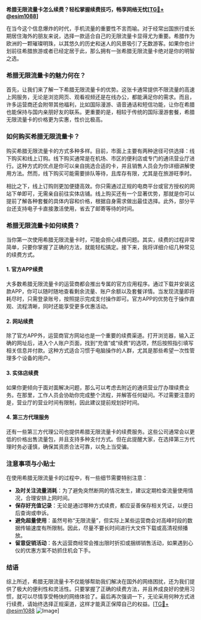 **希腊无限流量卡怎么续费？轻松掌握续费技巧，畅享网络无忧[[TG💪+ @esim1088](https://t.me/s/esim1088)]**

在当今这个信息爆炸的时代，手机流量的重要性不言而喻。对于经常出国旅行或长期居住海外的朋友来说，选择一款适合自己的无限流量卡显得尤为重要。希腊作为欧洲的一颗璀璨明珠，以其悠久的历史和迷人的风景吸引了无数游客。如果你也计划前往希腊旅游或者已经定居于此，那么拥有一张希腊无限流量卡绝对是你的明智之选。

### 希腊无限流量卡的魅力何在？

首先，让我们来了解一下希腊无限流量卡的优势。这张卡通常提供不限流量的高速上网服务，无论是浏览网页、观看视频还是在线办公，都能满足你的需求。而且，许多运营商还会附带其他福利，比如国际漫游、语音通话和短信功能，让你在希腊也能保持与国内亲朋好友的联系。更重要的是，相较于传统的国际漫游套餐，希腊无限流量卡的价格更为实惠，性价比极高。

### 如何购买希腊无限流量卡？

购买希腊无限流量卡的方式多种多样。目前，市面上主要有两种途径可供选择：线下购买和线上订购。线下购买通常是在机场、市区的便利店或专门的通讯营业厅进行。这种方式的优点是你可以亲自挑选合适的卡，并且销售人员会为你详细讲解使用方法。然而，线下购买可能需要排队等待，且库存有限，尤其是在旅游旺季时。

相比之下，线上订购则更加便捷高效。你只需通过正规的电商平台或官方授权的网站下单即可，无需亲自前往实体店铺。线上购买还有一个显著优势，那就是你可以提前了解各种套餐的具体内容和价格，根据自身需求做出最佳选择。此外，部分平台还支持电子卡直接激活使用，省去了邮寄等待的时间。

### 希腊无限流量卡如何续费？

当你第一次使用希腊无限流量卡时，可能会担心续费问题。其实，续费的过程非常简单，只要你掌握了正确的方法，就能轻松搞定。接下来，我将详细介绍几种常见的续费方式。

#### 1. 官方APP续费

大多数希腊无限流量卡的运营商都会推出专属的官方应用程序。通过下载并安装这款APP，你可以随时随地查看剩余流量、账户余额以及套餐详情。当发现流量即将耗尽时，只需登录账号，按照提示完成支付操作即可。官方APP的优势在于操作直观、流程清晰，同时还能享受更多优惠活动。

#### 2. 网站续费

除了官方APP外，运营商官方网站也是一个重要的续费渠道。打开浏览器，输入正确的网址后，进入个人账户页面，找到“充值”或“续费”的选项，然后按照指引填写相关信息并付款。这种方式适合习惯于电脑操作的人群，尤其是那些希望一次性管理多个设备的用户。

#### 3. 实体店续费

如果你更倾向于面对面解决问题，那么可以考虑去附近的通讯营业厅办理续费业务。在那里，工作人员会协助你完成整个流程，并解答任何疑问。不过需要注意的是，营业厅的营业时间有限制，因此建议提前规划好时间。

#### 4. 第三方代理服务

还有一些第三方代理公司也提供希腊无限流量卡的续费服务。这些公司通常会以更低的价格出售流量包，并且支持多种支付方式。但在此提醒大家，在选择第三方代理时务必谨慎，确保其资质合法可靠，以免上当受骗。

### 注意事项与小贴士

在使用希腊无限流量卡的过程中，有一些细节需要特别注意：

- **及时关注流量消耗**：为了避免突然断网的情况发生，建议定期检查流量使用情况，合理安排上网时间。
- **保存好充值记录**：无论是通过哪种方式续费，都应妥善保存相关凭证，以便日后查询或申诉。
- **避免超量使用**：虽然号称“无限流量”，但实际上某些运营商会对高峰时段的数据传输速度有所限制。因此，尽量不要长时间进行大文件下载或高清视频播放。
- **留意促销活动**：各大运营商经常会推出限时折扣或捆绑销售活动，如果遇到心仪的优惠方案不妨抓住机会下手。

### 结语

综上所述，希腊无限流量卡不仅能够帮助我们解决在国外的网络困扰，还为我们提供了极大的便利性和灵活性。只要掌握了正确的续费方法，并且养成良好的使用习惯，就可以尽情享受畅快的网络体验了。最后再次强调一下，无论采用何种方式进行续费，请始终选择正规渠道，这样才能真正保障自己的权益。[[TG💪+ @esim1088](https://t.me/s/esim1088) ![Image](https://i.postimg.cc/4NQfJmqS/Snipaste-2025-05-13-00-14-12.png)]